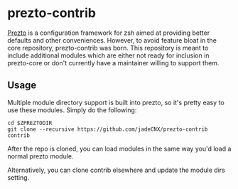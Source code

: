 # prezto-contrib

[Prezto][1] is a configuration framework for zsh aimed at providing better
defaults and other conveniences. However, to avoid feature bloat in the core
repository, prezto-contrib was born. This repository is meant to include
additional modules which are either not ready for inclusion in prezto-core or
don't currently have a maintainer willing to support them.

## Usage

Multiple module directory support is built into prezto, so it's pretty easy to
use these modules. Simply do the following:

```
cd $ZPREZTODIR
git clone --recursive https://github.com/jadeCNX/prezto-contrib contrib
```

After the repo is cloned, you can load modules in the same way you'd load a
normal prezto module.

Alternatively, you can clone contrib elsewhere and update the module dirs
setting.

[1]: https://github.com/sorin-ionescu/prezto
